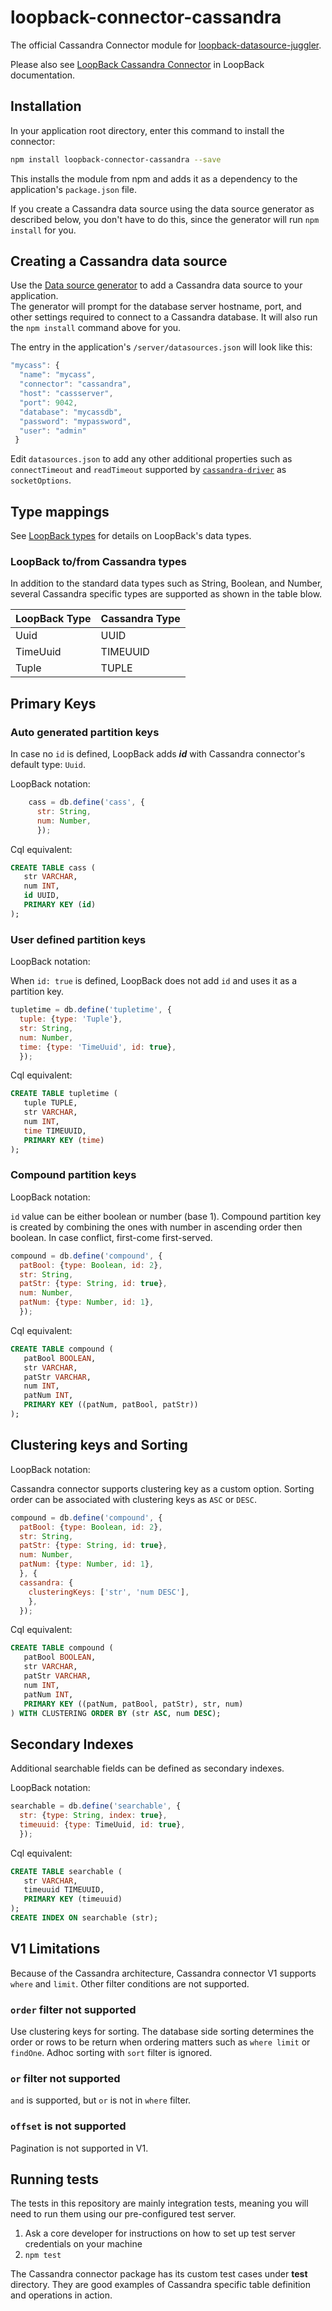 # loopback-connector-cassandra

The official Cassandra Connector module for [loopback-datasource-juggler](http://docs.strongloop.com/loopback-datasource-juggler/).

<div class="gh-only">Please also see <a href="http://loopback.io/doc/en/lb3/Cassandra-connector.html">LoopBack Cassandra Connector</a> in LoopBack documentation.
</div>

## Installation

In your application root directory, enter this command to install the connector:

```sh
npm install loopback-connector-cassandra --save
```

This installs the module from npm and adds it as a dependency to the application's `package.json` file.

If you create a Cassandra data source using the data source generator as described below, you don't have to do this, since the generator will run `npm install` for you.

## Creating a Cassandra data source

Use the [Data source generator](http://loopback.io/doc/en/lb3/Data-source-generator.html) to add a Cassandra data source to your application.  
The generator will prompt for the database server hostname, port, and other settings
required to connect to a Cassandra database.  It will also run the `npm install` command above for you.

The entry in the application's `/server/datasources.json` will look like this:

```javascript
"mycass": {
  "name": "mycass",
  "connector": "cassandra",
  "host": "cassserver",
  "port": 9042,
  "database": "mycassdb",
  "password": "mypassword",
  "user": "admin"
 }
```

Edit `datasources.json` to add any other additional properties such as `connectTimeout` and `readTimeout` supported by
 [`cassandra-driver`](https://github.com/datastax/nodejs-driver) as `socketOptions`.

## Type mappings

See [LoopBack types](http://loopback.io/doc/en/lb3/LoopBack-types.html) for details on LoopBack's data types.

### LoopBack to/from Cassandra types

In addition to the standard data types such as String, Boolean, and Number, several Cassandra specific types are supported as shown in the table blow.

<table>
  <thead>
    <tr>
      <th>LoopBack Type</th>
      <th>Cassandra Type</th>
    </tr>
  </thead>
  <tbody>    
    <tr>
      <td>Uuid</td>
      <td>UUID</td>
    </tr>
    <tr>
      <td>TimeUuid</td>
      <td>TIMEUUID</td>
    </tr>
    <tr>
      <td>Tuple</td>
      <td>TUPLE</td>
    </tr>
  </tbody>
</table>

## Primary Keys

### Auto generated partition keys

In case no `id` is defined, LoopBack adds ***id*** with Cassandra connector's default type: `Uuid`.

LoopBack notation:

```javascript
    cass = db.define('cass', {
      str: String,
      num: Number,
      });
```

Cql equivalent:

```sql
CREATE TABLE cass (
   str VARCHAR,
   num INT,
   id UUID,
   PRIMARY KEY (id)
);
```

### User defined partition keys

LoopBack notation:

When `id: true` is defined, LoopBack does not add `id` and uses it as a partition key.

```javascript
tupletime = db.define('tupletime', {
  tuple: {type: 'Tuple'},
  str: String,
  num: Number,
  time: {type: 'TimeUuid', id: true},
  });
```

Cql equivalent:

```sql
CREATE TABLE tupletime (
   tuple TUPLE,
   str VARCHAR,
   num INT,
   time TIMEUUID,
   PRIMARY KEY (time)
);
```

### Compound partition keys

LoopBack notation:

`id` value can be either boolean or number (base 1).  Compound partition key is created by combining the ones with number in ascending order
then boolean.  In case conflict, first-come first-served.

```javascript
compound = db.define('compound', {
  patBool: {type: Boolean, id: 2},
  str: String,
  patStr: {type: String, id: true},
  num: Number,
  patNum: {type: Number, id: 1},
  });
```

Cql equivalent:

```sql
CREATE TABLE compound (
   patBool BOOLEAN,
   str VARCHAR,
   patStr VARCHAR,
   num INT,
   patNum INT,
   PRIMARY KEY ((patNum, patBool, patStr))
);
```

## Clustering keys and Sorting

LoopBack notation:

Cassandra connector supports clustering key as a custom option.  Sorting order can be associated with clustering keys as `ASC` or `DESC`.

```javascript
compound = db.define('compound', {
  patBool: {type: Boolean, id: 2},
  str: String,
  patStr: {type: String, id: true},
  num: Number,
  patNum: {type: Number, id: 1},
  }, {
  cassandra: {
    clusteringKeys: ['str', 'num DESC'],
    },
  });
```

Cql equivalent:

```sql
CREATE TABLE compound (
   patBool BOOLEAN,
   str VARCHAR,
   patStr VARCHAR,
   num INT,
   patNum INT,
   PRIMARY KEY ((patNum, patBool, patStr), str, num)
) WITH CLUSTERING ORDER BY (str ASC, num DESC);
```

## Secondary Indexes

Additional searchable fields can be defined as secondary indexes.

LoopBack notation:

```javascript
searchable = db.define('searchable', {
  str: {type: String, index: true},
  timeuuid: {type: TimeUuid, id: true},
  });
```

Cql equivalent:

```sql
CREATE TABLE searchable (
   str VARCHAR,
   timeuuid TIMEUUID,
   PRIMARY KEY (timeuuid)
);
CREATE INDEX ON searchable (str);
```

## V1 Limitations

Because of the Cassandra architecture, Cassandra connector V1 supports `where` and `limit`.
Other filter conditions are not supported.

### `order` filter not supported

Use clustering keys for sorting.  The database side sorting determines the order or rows to be return
when ordering matters such as `where limit` or `findOne`.  Adhoc sorting with `sort` filter is ignored.

### `or` filter not supported

`and` is supported, but `or` is not in `where` filter.

### `offset` is not supported

Pagination is not supported in V1.


## Running tests

The tests in this repository are mainly integration tests, meaning you will need to run them using our pre-configured test server.

1. Ask a core developer for instructions on how to set up test server credentials on your machine
2. `npm test`

The Cassandra connector package has its custom test cases under **test** directory.  They are good examples of Cassandra specific table definition and operations in action.